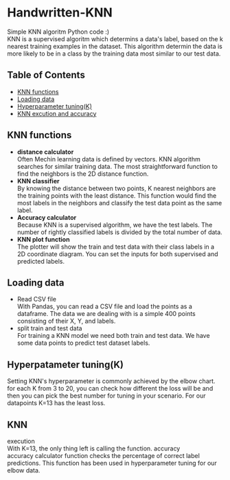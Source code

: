 # Handwritten-KNN
Simple KNN algoritm Python code :)<br />
KNN is a supervised algoritm which determins a data's label, based on the k nearest training examples in the dataset. This algorithm determin the data is more likely to be in a class by the training data most similar to our test data.

## Table of Contents
- [KNN functions](https://github.com/KimiyaVahidMotlagh/Handwritten-KNN/blob/main/README.md#knn-functions)  <br />
- [Loading data](https://github.com/KimiyaVahidMotlagh/Handwritten-KNN/blob/main/README.md#loading-data) <br />
- [Hyperparameter tuning(K)](https://github.com/KimiyaVahidMotlagh/Handwritten-KNN/blob/main/README.md#hyperpatameter-tuningk) <br />
- [KNN excution and accuracy](https://github.com/KimiyaVahidMotlagh/Handwritten-KNN/blob/main/README.md#knn) <br />
## KNN functions
- **distance calculator** <br />
Often Mechin learning data is defined by vectors. KNN algorithm searches for similar training data. The most straightforward function to find the neighbors is the 2D distance function.<br />
- **KNN classifier** <br />
By knowing the distance between two points, K nearest neighbors are the training points with the least distance. This function would find the most labels in the neighbors and classify the test data point as the same label.
- **Accuracy calculator** <br />
Because KNN is a supervised algorithm, we have the test labels. The number of rightly classified labels is divided by the total number of data.
- **KNN plot function** <br />
The plotter will show the train and test data with their class labels in a 2D coordinate diagram. You can set the inputs for both supervised and predicted labels.

## Loading data
- Read CSV file <br />
With Pandas, you can read a CSV file and load the points as a dataframe. The data we are dealing with is a simple 400 points consisting of their X, Y, and labels.
- split train and test data <br />
For training a KNN model we need both train and test data. We have some data points to predict test dataset labels. 

## Hyperpatameter tuning(K)<br />
Setting KNN's hyperparameter is commonly achieved by the elbow chart. for each K from 3 to 20, you can check how different the loss will be and then you can pick the best number for tuning in your scenario. For our datapoints K=13 has the least loss. 

## KNN
execution <br />
With K=13, the only thing left is calling the function. 
accuracy <br />
accuracy calculator function checks the percentage of correct label predictions. This function has been used in hyperparameter tuning for our elbow data.
